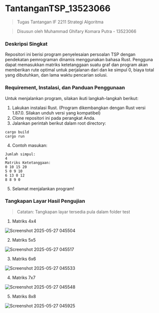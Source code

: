 # TantanganTSP_13523066
> Tugas Tantangan IF 2211 Strategi Algoritma

> Disusun oleh Muhammad Ghifary Komara Putra - 13523066

### Deskripsi Singkat

Repositori ini berisi program penyelesaian persoalan TSP dengan pendekatan pemrograman dinamis menggunakan bahasa Rust. Pengguna dapat memasukkan matriks ketetanggaan suatu graf dan program akan memberikan rute optimal untuk perjalanan dari dan ke simpul 0, biaya total yang dibutuhkan, dan lama waktu pencarian solusi.

### Requirement, Instalasi, dan Panduan Penggunaan

Untuk menjalankan program, silakan ikuti langkah-langkah berikut:
1. Lakukan instalasi Rust. (Program dikembangkan dengan Rust versi 1.87.0. Silakan unduh versi yang kompatibel)
2. Clone repositori ini pada perangkat Anda.
3. Jalankan perintah berikut dalam root directory:
```
cargo build
cargo run
```
4. Contoh masukan:

 ```
Jumlah simpul:
4
Matriks Ketetanggaan:
0 10 15 20
5 0 9 10
6 13 0 12
8 8 9 0
```

5. Selamat menjalankan program!

### Tangkapan Layar Hasil Pengujian
> Catatan: Tangkapan layar tersedia pula dalam folder test

1. Matriks 4x4

![Screenshot 2025-05-27 045504](https://github.com/user-attachments/assets/daa085a8-c4d8-42f4-8553-505e29a66a32)

2. Matriks 5x5

![Screenshot 2025-05-27 045517](https://github.com/user-attachments/assets/bcb63fe8-da3a-4cbe-a625-bca4d26890a6)

3. Matriks 6x6

![Screenshot 2025-05-27 045533](https://github.com/user-attachments/assets/a3eab43f-65bd-4d44-9f6d-2d692744c3ad)

4. Matriks 7x7

![Screenshot 2025-05-27 045548](https://github.com/user-attachments/assets/0a0270f1-e068-4a09-a4cc-182788f187f9)

5. Matriks 8x8

![Screenshot 2025-05-27 045925](https://github.com/user-attachments/assets/bb005665-bfac-4cce-b02b-63e8a946e723)

